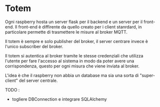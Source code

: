 # Totem

Ogni raspberry hosta un server flask per il backend e un server per il front-end.
Il front-end è diffirente da quello creato per i client stanrdard, in particolare permette di trasmettere le misure al broker MQTT.

Il totem è sempre e solo publisher del broker, il server centrare invece è l'unico subscriber del broker.

Il totem si autentica al broker tramite le stesse credenziali che utilizza l'utente per fare l'accesso al sistema in modo da poter avere una corrispondenza, questo per ogni misura che viene inviata al broker.

L'idea è che il raspberry non abbia un database ma sia una sorta di "super-client" del server centrale.


TODO : 

- togliere DBConnection e integrare SQLAlchemy